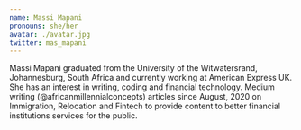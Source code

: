 ```yaml
---
name: Massi Mapani
pronouns: she/her
avatar: ./avatar.jpg
twitter: mas_mapani
---
```


Massi Mapani graduated from the University of the Witwatersrand, Johannesburg, South Africa and currently working at American Express UK. She has an interest in writing, coding and financial technology. Medium writing (@africanmillennialconcepts) articles since August, 2020 on Immigration, Relocation and Fintech to provide content to better financial institutions services for the public.
